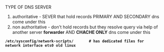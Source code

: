 TYPE OF DNS SERVER
1. authoritative - SEVER that hold records PRIMARY AND SECONDARY dns come under this 
2. non authoritative - don't hold records but they resolve query via help of another server **forwarder** AND **CHACHE ONLY** dns come under this


**`
/etc/sysconfig/network-scripts/       # has dedicated files for network interface ets0 old linux
`**
